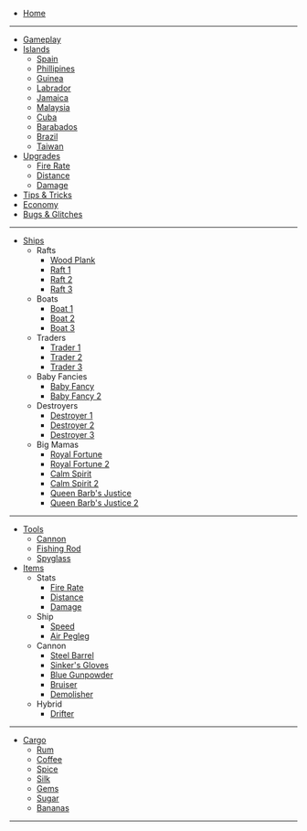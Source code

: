 
- [Home](/)

--- 
* [Gameplay](gameplay.md)
* [Islands](/islands.md)
    * [Spain](/islands/spain.md)
    * [Phillipines](/islands/phillipines.md)
    * [Guinea](/islands/guinea.md)
    * [Labrador](/islands/labrador.md)
    * [Jamaica](/islands/jamaica.md)
    * [Malaysia](/islands/malaysia.md)
    * [Cuba](/islands/cuba.md)
    * [Barabados](/islands/barabados.md)
    * [Brazil](/islands/brazil.md)
    * [Taiwan](/islands/taiwan.md)
* [Upgrades](/upgrades.md)
    * [Fire Rate](/upgrades/firerate.md)
    * [Distance](/upgrades/distance.md)
    * [Damage](/upgrades/damage.md)
* [Tips & Tricks](/tips.md)
* [Economy](/economy.md)
* [Bugs & Glitches](/bugs.md)
---
* [Ships](/ships.md)
    * Rafts
        * [Wood Plank](/ships/woodplank.md)
        * [Raft 1](/ships/raft1.md)
        * [Raft 2](/ships/raft2.md)
        * [Raft 3](/ships/raft3.md)
    * Boats
        * [Boat 1](/ships/boat1.md)
        * [Boat 2](/ships/boat2.md)
        * [Boat 3](/ships/boat3.md)
    * Traders
        * [Trader 1](/ships/trader1.md)
        * [Trader 2](/ships/trader2.md)
        * [Trader 3](/ships/trader3.md)
    * Baby Fancies
        * [Baby Fancy](/ships/babyfancy1.md)
        * [Baby Fancy 2](/ships/babyfancy2.md)
    * Destroyers
        * [Destroyer 1](/ships/destroyer1.md)
        * [Destroyer 2](/ships/destroyer2.md)
        * [Destroyer 3](/ships/destroyer3.md)
    * Big Mamas
        * [Royal Fortune](/ships/royalfortune.md)
        * [Royal Fortune 2](/ships/royalfortune2.md)
        * [Calm Spirit](/ships/calmspirit.md)
        * [Calm Spirit 2](/ships/calmspirit2.md)
        * [Queen Barb's Justice](/ships/qbj.md)
        * [Queen Barb's Justice 2](/ships/qbj2.md)
---
* [Tools](/tools/tools.md)
    * [Cannon](/tools/cannon.md)
    * [Fishing Rod](/tools/fishingrod.md)
    * [Spyglass](/tools/spyglass.md)
* [Items](/items/items.md)
    * Stats
        * [Fire Rate](/items/stats/firerate.md)
        * [Distance](/items/stats/distance.md)
        * [Damage](/items/stats/damage.md)
    * Ship
        * [Speed](/items/ship/speed.md)
        * [Air Pegleg](/items/ship/airpegleg.md)
    * Cannon
        * [Steel Barrel](/items/cannon/steelbarrel.md)
        * [Sinker's Gloves](/items/cannon/sinkersgloves.md)
        * [Blue Gunpowder](/items/cannon/bluegunpowder.md)
        * [Bruiser](/items/cannon/bruiser.md)
        * [Demolisher](/items/cannon/demolisher.md)
    * Hybrid
        * [Drifter](/items/cannon/hybrid/drifter.md)
---
* [Cargo](/cargo.md)
    * [Rum](/cargo/rum.md)
    * [Coffee](/cargo/coffee.md)
    * [Spice](/cargo/spice.md)
    * [Silk](/cargo/silk.md)
    * [Gems](/cargo/gems.md)
    * [Sugar](/cargo/sugar.md)
    * [Bananas](/cargo/bananas.md)
---
